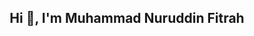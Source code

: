 <div style="text-align: center;">
    <H2>Hi 👋, I'm Muhammad Nuruddin Fitrah </H2>
</div>
<!--
**AddienGM/AddienGM** is a ✨ _special_ ✨ repository because its `README.md` (this file) appears on your GitHub profile.

Here are some ideas to get you started:

- 🔭 I’m currently working on ...
- 🌱 I’m currently learning ...
- 👯 I’m looking to collaborate on ...
- 🤔 I’m looking for help with ...
- 💬 Ask me about ...
- 📫 How to reach me: ...
- 😄 Pronouns: ...
- ⚡ Fun fact: ...
-->

🔭 I’m currently working on *@TravelBerlabuh_Kelompok2*
🌱 I’m currently learning **3d Model And Robotic**
📫 How to reach me muhammadnuruddinfitrah@gmail.com
